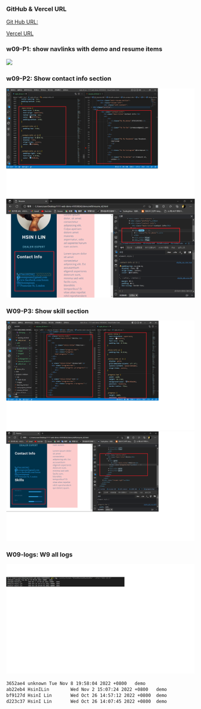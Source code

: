 ### GitHub & Vercel URL

[Git Hub URL:](https://vercel.com/410538242/1111-web-demo-410538242-i8tv)

[Vercel URL](https://1111-web-demo-410538242-i8tv.vercel.app/)

### w09-P1: show navlinks with demo and resume items

![](./images9/w09-1.png)

### w09-P2: Show contact info section
![](./images9/w09-P2-1.png)
![](./images9/w09-P2-2.png)

### W09-P3: Show skill section
![](./images9/w09-P3-1.png)
![](./images9/w09-P3-2.png)
### W09-logs: W9 all logs
![](./images9/w09-P4.png)
```
3652ae4 unknown Tue Nov 8 19:58:04 2022 +0800   demo
ab22eb4 HsinILin        Wed Nov 2 15:07:24 2022 +0800   demo
bf9127d HsinI Lin       Wed Oct 26 14:57:12 2022 +0800  demo
d223c37 HsinI Lin       Wed Oct 26 14:07:45 2022 +0800  demo
```
